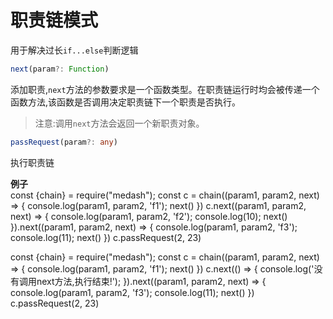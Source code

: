 # 职责链模式  
用于解决过长`if...else`判断逻辑

```ts
next(param?: Function)
```
添加职责,`next`方法的参数要求是一个函数类型。在职责链运行时均会被传递一个函数方法,该函数是否调用决定职责链下一个职责是否执行。

>注意:调用`next`方法会返回一个新职责对象。
  
```ts
passRequest(param?: any)
```
执行职责链

        
  
**例子**  
<me-embed>const {chain} = require("medash");
const c = chain((param1, param2, next) => {
    console.log(param1, param2, 'f1');
    next()
})
c.next((param1, param2, next) => {
    console.log(param1, param2, 'f2');
    console.log(10);
    next()
}).next((param1, param2, next) => {
    console.log(param1, param2, 'f3');
    console.log(11);
    next()
})
c.passRequest(2, 23)</me-embed>  

<me-embed>const {chain} = require("medash");
const c = chain((param1, param2, next) => {
    console.log(param1, param2, 'f1');
    next()
})
c.next(() => {
    console.log('没有调用next方法,执行结束!');
}).next((param1, param2, next) => {
    console.log(param1, param2, 'f3');
    console.log(11);
    next()
})
c.passRequest(2, 23)</me-embed>
